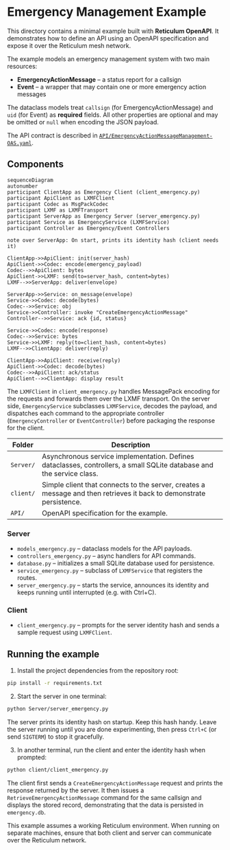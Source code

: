 # Emergency Management Example

This directory contains a minimal example built with **Reticulum OpenAPI**. It demonstrates how to define an API using an OpenAPI specification and expose it over the Reticulum mesh network.

The example models an emergency management system with two main resources:

* **EmergencyActionMessage** – a status report for a callsign
* **Event** – a wrapper that may contain one or more emergency action messages

The dataclass models treat `callsign` (for EmergencyActionMessage) and `uid`
(for Event) as **required** fields. All other properties are optional and may be
omitted or `null` when encoding the JSON payload.

The API contract is described in [`API/EmergencyActionMessageManagement-OAS.yaml`](API/EmergencyActionMessageManagement-OAS.yaml).

## Components

``` mermaid
sequenceDiagram
autonumber
participant ClientApp as Emergency Client (client_emergency.py)
participant ApiClient as LXMFClient
participant Codec as MsgPackCodec
participant LXMF as LXMFTransport
participant ServerApp as Emergency Server (server_emergency.py)
participant Service as EmergencyService (LXMFService)
participant Controller as Emergency/Event Controllers

note over ServerApp: On start, prints its identity hash (client needs it)

ClientApp->>ApiClient: init(server_hash)
ApiClient->>Codec: encode(emergency_payload)
Codec-->>ApiClient: bytes
ApiClient->>LXMF: send(to=server_hash, content=bytes)
LXMF-->>ServerApp: deliver(envelope)

ServerApp->>Service: on_message(envelope)
Service->>Codec: decode(bytes)
Codec-->>Service: obj
Service->>Controller: invoke "CreateEmergencyActionMessage"
Controller-->>Service: ack {id, status}

Service->>Codec: encode(response)
Codec-->>Service: bytes
Service->>LXMF: reply(to=client_hash, content=bytes)
LXMF-->>ClientApp: deliver(reply)

ClientApp->>ApiClient: receive(reply)
ApiClient->>Codec: decode(bytes)
Codec-->>ApiClient: ack/status
ApiClient-->>ClientApp: display result
```

The `LXMFClient` in `client_emergency.py` handles MessagePack encoding for the
requests and forwards them over the LXMF transport. On the server side,
`EmergencyService` subclasses `LXMFService`, decodes the payload, and dispatches
each command to the appropriate controller (`EmergencyController` or
`EventController`) before packaging the response for the client.

| Folder | Description |
|-------|-------------|
| `Server/` | Asynchronous service implementation. Defines dataclasses, controllers, a small SQLite database and the service class. |
| `client/` | Simple client that connects to the server, creates a message and then retrieves it back to demonstrate persistence. |
| `API/` | OpenAPI specification for the example. |

### Server
- `models_emergency.py` – dataclass models for the API payloads.
- `controllers_emergency.py` – async handlers for API commands.
- `database.py` – initializes a small SQLite database used for persistence.
- `service_emergency.py` – subclass of `LXMFService` that registers the routes.
- `server_emergency.py` – starts the service, announces its identity and keeps running until interrupted (e.g. with Ctrl+C).

### Client
- `client_emergency.py` – prompts for the server identity hash and sends a sample request using `LXMFClient`.

## Running the example

1. Install the project dependencies from the repository root:

```bash
pip install -r requirements.txt
```

2. Start the server in one terminal:

```bash
python Server/server_emergency.py
```

   The server prints its identity hash on startup. Keep this hash handy.
   Leave the server running until you are done experimenting, then press
   `Ctrl+C` (or send `SIGTERM`) to stop it gracefully.

3. In another terminal, run the client and enter the identity hash when prompted:

```bash
python client/client_emergency.py
```

The client first sends a `CreateEmergencyActionMessage` request and prints the
response returned by the server. It then issues a `RetrieveEmergencyActionMessage`
command for the same callsign and displays the stored record, demonstrating that
the data is persisted in `emergency.db`.

This example assumes a working Reticulum environment. When running on separate machines, ensure that both client and server can communicate over the Reticulum network.
